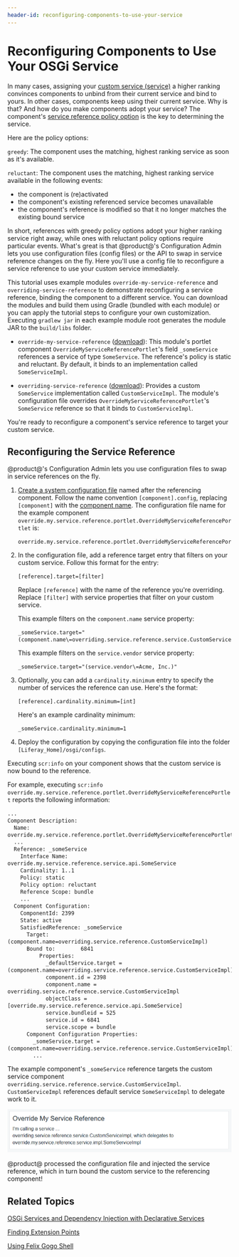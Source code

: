 ```yaml
---
header-id: reconfiguring-components-to-use-your-service
---
```


# Reconfiguring Components to Use Your OSGi Service

In many cases, assigning your
[custom service (service)](/docs/7-1/tutorials/-/knowledge_base/t/creating-a-custom-osgi-service)
a higher ranking convinces components to unbind from their current service and
bind to yours. In other cases, components keep using their current service. Why
is that? And how do you make components adopt your service?
The component's
[service reference policy option](/docs/7-1/tutorials/-/knowledge_base/t/examining-an-osgi-service-to-override#step-3-gather-reference-configuration-details-if-reconfiguration-is-needed)
is the key to determining the service. 

Here are the policy options:

`greedy`: The component uses the matching, highest ranking service as soon 
as it's available. 

`reluctant`: The component uses the matching, highest ranking service 
available in the following events:

-   the component is (re)activated
-   the component's existing referenced service becomes unavailable
-   the component's reference is modified so that it no longer matches the 
    existing bound service 

In short, references with greedy policy options adopt your higher ranking
service right away, while ones with reluctant policy options require particular
events. What's great is that  @product@'s Configuration Admin lets you use
configuration files (config files) or the API to swap in service reference
changes on the fly. Here you'll use a config file to reconfigure a service
reference to use your custom service immediately. 

This tutorial uses example modules `override-my-service-reference` and
`overriding-service-reference` to demonstrate reconfiguring a service reference,
binding the component to a different service. You can download the modules and
build them using Gradle (bundled with each module) or you can apply the tutorial
steps to configure your own customization. Executing `gradlew jar` in each
example module root generates the module JAR to the `build/libs` folder. 

-   `override-my-service-reference` 
    ([download](https://dev.liferay.com/documents/10184/656312/override-my-service-reference.zip)):
    This module's portlet component `OverrideMyServiceReferencePortlet`'s field
    `_someService` references a service of type `SomeService`. The reference's
    policy is static and reluctant. By default, it binds to an implementation
    called `SomeServiceImpl`. 

-   `overriding-service-reference`
    ([download](https://dev.liferay.com/documents/10184/656312/overriding-service-reference.zip)):
    Provides a custom `SomeService` implementation called `CustomServiceImpl`.
    The module's configuration file overrides
    `OverrideMyServiceReferencePortlet`'s `SomeService` reference so that it
    binds to `CustomServiceImpl`. 

You're ready to reconfigure a component's service reference to target your
custom service.

## Reconfiguring the Service Reference

@product@'s Configuration Admin lets you use configuration files to
swap in service references on the fly. 

1.  [Create a system configuration file](/docs/7-1/user/-/knowledge_base/u/understanding-system-configuration-files)
    named after the referencing component. Follow the name convention 
    `[component].config`, replacing `[component]` with the
    [component name](/docs/7-1/tutorials/-/knowledge_base/t/examining-an-osgi-service-to-override#step-3-gather-reference-configuration-details-if-reconfiguration-is-needed). 
    The configuration file name for the example component `override.my.service.reference.portlet.OverrideMyServiceReferencePortlet`
    is: 

        override.my.service.reference.portlet.OverrideMyServiceReferencePortlet.config

2.  In the configuration file, add a reference target entry that filters on your
    custom service. Follow this format for the entry:

        [reference].target=[filter]

    Replace `[reference]` with the name of the reference you're overriding. 
    Replace `[filter]` with service properties that filter on your custom 
    service. 

    This example filters on the `component.name` service property:

        _someService.target="(component.name\=overriding.service.reference.service.CustomServiceImpl)" 

    This example filters on the `service.vendor` service property:

        _someService.target="(service.vendor\=Acme, Inc.)"

3.  Optionally, you can add a `cardinality.minimum` entry to specify the
    number of services the reference can use. Here's the format:

        [reference].cardinality.minimum=[int]

    Here's an example cardinality minimum:

        _someService.cardinality.minimum=1

4.  Deploy the configuration by copying the configuration file into the folder
    `[Liferay_Home]/osgi/configs`. 

Executing `scr:info` on your component shows that the custom service is now
bound to the reference. 

For example, executing
`scr:info override.my.service.reference.portlet.OverrideMyServiceReferencePortlet`
reports the following information:

    ...
    Component Description:
      Name: override.my.service.reference.portlet.OverrideMyServiceReferencePortlet
      ...
      Reference: _someService
        Interface Name: override.my.service.reference.service.api.SomeService
        Cardinality: 1..1
        Policy: static
        Policy option: reluctant
        Reference Scope: bundle
        ...
      Component Configuration:
        ComponentId: 2399
        State: active
        SatisfiedReference: _someService
          Target: (component.name=overriding.service.reference.CustomServiceImpl)
          Bound to:        6841
              Properties:
                _defaultService.target = (component.name=overriding.service.reference.service.CustomServiceImpl)
                component.id = 2398
                component.name = overriding.service.reference.service.CustomServiceImpl
                objectClass = [override.my.service.reference.service.api.SomeService]
                service.bundleid = 525
                service.id = 6841
                service.scope = bundle
          Component Configuration Properties:
            _someService.target = (component.name=overriding.service.reference.service.CustomServiceImpl)
            ...

The example component's `_someService` reference targets the custom service
component `overriding.service.reference.service.CustomServiceImpl`.
`CustomServiceImpl` references default service `SomeServiceImpl` to delegate
work to it. 

![Figure 1: Because the example component's service reference is overridden by the configuration file deployment, the portlet indicates it's calling the custom service.](../../../images/overriding-service-refs-result.png)

@product@ processed the configuration file and injected the service reference,
which in turn bound the custom service to the referencing component! 

## Related Topics

[OSGi Services and Dependency Injection with Declarative Services](/docs/7-1/tutorials/-/knowledge_base/t/osgi-services-and-dependency-injection-with-declarative-services)

[Finding Extension Points](/docs/7-1/tutorials/-/knowledge_base/t/finding-extension-points)

[Using Felix Gogo Shell](/docs/7-1/reference/-/knowledge_base/r/using-the-felix-gogo-shell)
